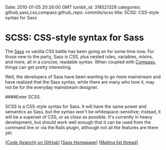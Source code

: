 Date: 2010-01-05 20:26:00 GMT
tumblr_id: 318521329
categories: github,sass,css,compass
github_repo: commits/scss
title: SCSS: CSS-style syntax for Sass

# SCSS: CSS-style syntax for Sass

The [Sass](http://sass-lang.com/) vs vanilla CSS battle has been going on for some time now. For those new to the party, Sass is CSS, plus nested rules, variables, mixins, and more, all in a concise, readable syntax. When coupled with [Compass](http://compass-style.org/), things can get pretty interesting.

Well, the developers of Sass have been wanting to go more mainstream and have realized that the Sass syntax, while there are many who love it, may not be for the everyday mainstream designer.

####Enter SCSS.

SCSS is a CSS-style syntax for Sass. It will have the same power and semantics as Sass, but the syntax won't be whitespace-sensitive; instead, it will be a superset of CSS, or as close as possible. It's currently in heavy development, but should work well enough that it can be used from the command line or via the Rails plugin, although not all the features are there yet.

[[Code (branch) on GitHub](http://github.com/nex3/haml/commits/scss)] [[Sass Homepage](http://sass-lang.com/)] [[Mailing list thread](http://groups.google.com/group/compass-users/browse_thread/thread/a935eda5b860a350)]
